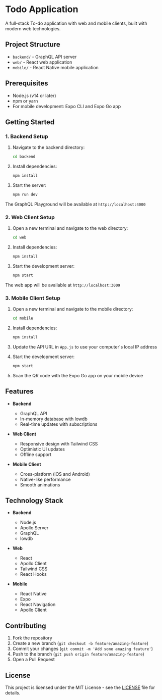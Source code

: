 # Todo Application

A full-stack To-do application with web and mobile clients, built with modern web technologies.

## Project Structure

- `backend/` - GraphQL API server
- `web/` - React web application
- `mobile/` - React Native mobile application

## Prerequisites

- Node.js (v14 or later)
- npm or yarn
- For mobile development: Expo CLI and Expo Go app

## Getting Started

### 1. Backend Setup

1. Navigate to the backend directory:
   ```bash
   cd backend
   ```

2. Install dependencies:
   ```bash
   npm install
   ```

3. Start the server:
   ```bash
   npm run dev
   ```

The GraphQL Playground will be available at `http://localhost:4000`

### 2. Web Client Setup

1. Open a new terminal and navigate to the web directory:
   ```bash
   cd web
   ```

2. Install dependencies:
   ```bash
   npm install
   ```

3. Start the development server:
   ```bash
   npm start
   ```

The web app will be available at `http://localhost:3009`

### 3. Mobile Client Setup

1. Open a new terminal and navigate to the mobile directory:
   ```bash
   cd mobile
   ```

2. Install dependencies:
   ```bash
   npm install
   ```

3. Update the API URL in `App.js` to use your computer's local IP address

4. Start the development server:
   ```bash
   npm start
   ```

5. Scan the QR code with the Expo Go app on your mobile device

## Features

- **Backend**
  - GraphQL API
  - In-memory database with lowdb
  - Real-time updates with subscriptions

- **Web Client**
  - Responsive design with Tailwind CSS
  - Optimistic UI updates
  - Offline support

- **Mobile Client**
  - Cross-platform (iOS and Android)
  - Native-like performance
  - Smooth animations

## Technology Stack

- **Backend**
  - Node.js
  - Apollo Server
  - GraphQL
  - lowdb

- **Web**
  - React
  - Apollo Client
  - Tailwind CSS
  - React Hooks

- **Mobile**
  - React Native
  - Expo
  - React Navigation
  - Apollo Client

## Contributing

1. Fork the repository
2. Create a new branch (`git checkout -b feature/amazing-feature`)
3. Commit your changes (`git commit -m 'Add some amazing feature'`)
4. Push to the branch (`git push origin feature/amazing-feature`)
5. Open a Pull Request

## License

This project is licensed under the MIT License - see the [LICENSE](LICENSE) file for details.
